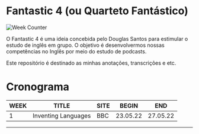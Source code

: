 # Fantastic 4 (ou Quarteto Fantástico)

<p>
  <img src="https://img.shields.io/github/issues-raw/upolar/wetoni-learn-something/english-fantastic-4?label=WEEKS" alt="Week Counter"/>
</p>

O Fantastic 4 é uma ideia concebida pelo Douglas Santos para estimular o estudo de inglês em grupo.
O objetivo é desenvolvermos nossas competências no Inglês por meio do estudo de podcasts.

Este repositório é destinado as minhas anotações, transcrições e etc.  

# Cronograma

| WEEK |    TITLE                |   SITE    | BEGIN    |     END  |
| ---- |        ----             |   ----    | ----     |     ---- |
|   1  | Inventing Languages     |   BBC     | 23.05.22 | 27.05.22 |
-----------------------------------------------------------------

